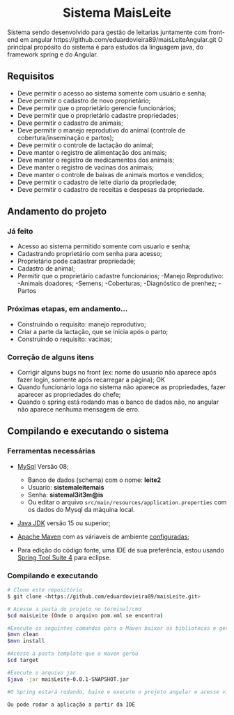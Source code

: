 <h1 align="center">Sistema MaisLeite</h1>
<p>
Sistema sendo desenvolvido para gestão de leitarias juntamente com front-end em angular https://github.com/eduardovieira89/maisLeiteAngular.git O principal propósito do sistema é para estudos da linguagem java, do framework spring e do Angular.
</p>

## Requisitos
- Deve permitir o acesso ao sistema somente com usuário e senha;
- Deve permitir o cadastro de novo proprietário;
- Deve permitir que o proprietário gerencie funcionários;
- Deve permitir que o proprietário cadastre propriedades;
- Deve permitir o cadastro de animais;
- Deve permitir o manejo reprodutivo do animal (controle de cobertura/inseminação e partos);
- Deve permitir o controle de lactação do animal;
- Deve manter o registro de alimentação dos animais;
- Deve manter o registro de medicamentos dos animais;
- Deve manter o registro de vacinas dos animais;
- Deve manter o controle de baixas de animais mortos e vendidos;
- Deve permitir o cadastro de leite diario da propriedade;
- Deve permitir o cadastro de receitas e despesas da propriedade.

## Andamento do projeto
### Já feito
- Acesso ao sistema permitido somente com usuario e senha;
- Cadastrando proprietário com senha para acesso;
- Proprietário pode cadastrar propriedade;
- Cadastro de animal;
- Permitir que o proprietário cadastre funcionários;
-Manejo Reprodutivo:
  -Animais doadores;
  -Semens;
  -Coberturas;
  -Diagnóstico de prenhez;
  -Partos

### Próximas etapas, em andamento...
- Construindo o requisito: manejo reprodutivo;
- Criar a parte da lactação, que se inicia após o parto;
- Construindo o requisito: vacinas;

### Correção de alguns itens
- Corrigir alguns bugs no front (ex: nome do usuario não aparece após fazer login, somente após recarregar a página); OK
- Quando funcionário loga no sistema não aparece as propriedades, fazer aparecer as propriedades do chefe;
- Quando o spring está rodando mas o banco de dados não, no angular não aparece nenhuma mensagem de erro.

 ## Compilando e executando o sistema
 ### Ferramentas necessárias
 - [MySql](https://www.mysql.com/downloads/) Versão 08;
   - Banco de dados (schema) com o nome: **leite2**
   - Usuario: **sistemaleitemais**
   - Senha: **sistemal3it3m@is**
   - Ou editar o arquivo `src/main/resources/application.properties` com os dados do Mysql da máquina local.
    
 - [Java JDK](https://www.oracle.com/java/technologies/javase-jdk16-downloads.html) versão 15 ou superior;
 - [Apache Maven](https://maven.apache.org/download.cgi) com as váriaveis de ambiente [configuradas](https://maven.apache.org/install.html);
 - Para edição do código fonte, uma IDE de sua preferência, estou usando [Spring Tool Suite 4](https://spring.io/tools) para eclipse.

### Compilando e executando
```bash
# Clone este repositório
$ git clone <https://github.com/eduardovieira89/maisLeite.git>

# Acesse a pasta do projeto no terminal/cmd
$cd maisLeite (Onde o arquivo pom.xml se encontra)

#Execute os seguintes comandos para o Maven baixar as bibliotecas e gerar o arquivo jar
$mvn clean
$mvn install

#Acesse a pasta template que o maven gerou
$cd target

#Execute o arquivo jar
$java -jar maisLeite-0.0.1-SNAPSHOT.jar

#O Spring estará rodando, baixe e execute o projeto angular e acesse via web.

```
```bash
Ou pode rodar a aplicação a partir da IDE
```



